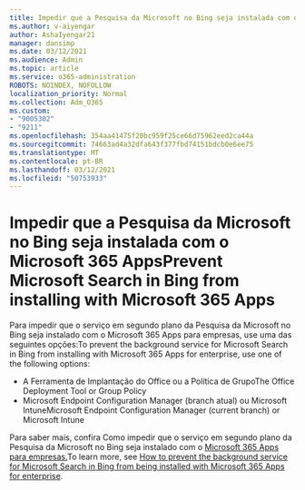```yaml
---
title: Impedir que a Pesquisa da Microsoft no Bing seja instalada com o Microsoft 365 Apps
ms.author: v-aiyengar
author: AshaIyengar21
manager: dansimp
ms.date: 03/12/2021
ms.audience: Admin
ms.topic: article
ms.service: o365-administration
ROBOTS: NOINDEX, NOFOLLOW
localization_priority: Normal
ms.collection: Adm_O365
ms.custom:
- "9005302"
- "9211"
ms.openlocfilehash: 354aa41475f20bc959f25ce66d75962eed2ca44a
ms.sourcegitcommit: 74663ad4a32dfa643f377fbd74151bdcb0e6ee75
ms.translationtype: MT
ms.contentlocale: pt-BR
ms.lasthandoff: 03/12/2021
ms.locfileid: "50753933"
---
```

# <a name="prevent-microsoft-search-in-bing-from-installing-with-microsoft-365-apps"></a><span data-ttu-id="87877-102">Impedir que a Pesquisa da Microsoft no Bing seja instalada com o Microsoft 365 Apps</span><span class="sxs-lookup"><span data-stu-id="87877-102">Prevent Microsoft Search in Bing from installing with Microsoft 365 Apps</span></span>

<span data-ttu-id="87877-103">Para impedir que o serviço em segundo plano da Pesquisa da Microsoft no Bing seja instalado com o Microsoft 365 Apps para empresas, use uma das seguintes opções:</span><span class="sxs-lookup"><span data-stu-id="87877-103">To prevent the background service for Microsoft Search in Bing from installing with Microsoft 365 Apps for enterprise, use one of the following options:</span></span>

- <span data-ttu-id="87877-104">A Ferramenta de Implantação do Office ou a Política de Grupo</span><span class="sxs-lookup"><span data-stu-id="87877-104">The Office Deployment Tool or Group Policy</span></span>
- <span data-ttu-id="87877-105">Microsoft Endpoint Configuration Manager (branch atual) ou Microsoft Intune</span><span class="sxs-lookup"><span data-stu-id="87877-105">Microsoft Endpoint Configuration Manager (current branch) or Microsoft Intune</span></span>

<span data-ttu-id="87877-106">Para saber mais, confira Como impedir que o serviço em segundo plano da Pesquisa da Microsoft no Bing seja instalado com o [Microsoft 365 Apps para empresas.](https://go.microsoft.com/fwlink/?linkid=2151946)</span><span class="sxs-lookup"><span data-stu-id="87877-106">To learn more, see [How to prevent the background service for Microsoft Search in Bing from being installed with Microsoft 365 Apps for enterprise](https://go.microsoft.com/fwlink/?linkid=2151946).</span></span>
